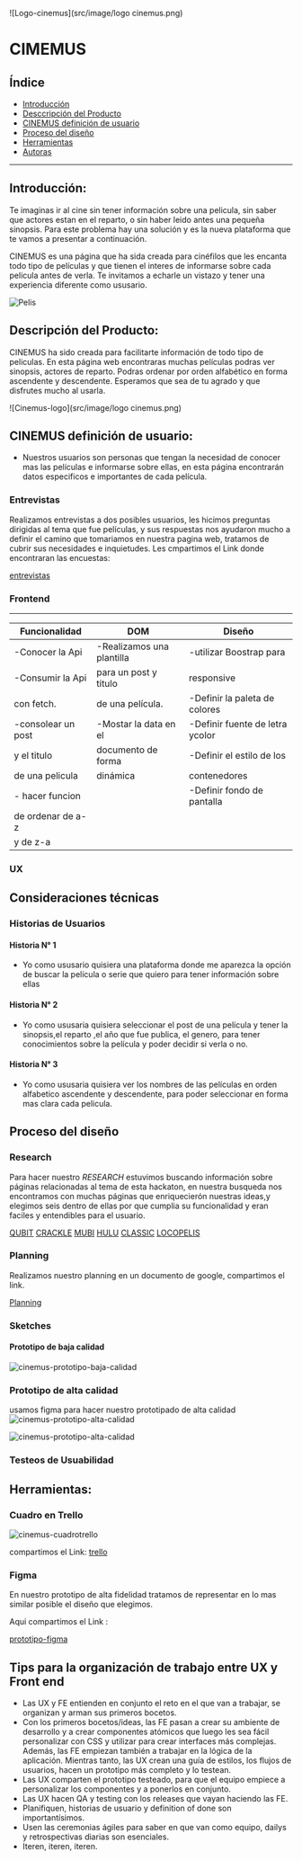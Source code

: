 ![Logo-cinemus](src/image/logo cinemus.png) 
# CIMEMUS

## Índice

* [Introducción](#introducción)
* [Desccripción del Producto](#descripción-del-producto)
* [CINEMUS definición de usuario](#Cinemus-definición-de-usuario)
* [Proceso del diseño](#proceso-del-diseño)
* [Herramientas](#herramientas)
* [Autoras](#autoras)

 ***

## Introducción:
Te imaginas ir al cine sin tener información sobre una pelicula, sin saber que actores estan en el reparto, o sin haber leido antes una pequeña sinopsis. Para este problema hay una solución y es la nueva plataforma que te vamos a presentar a continuación.

CINEMUS es una página que ha sida creada para cinéfilos que les encanta todo tipo de películas y que tienen el interes de informarse sobre cada pelicula antes de verla. Te invitamos a echarle un vistazo y tener una experiencia diferente como ususario.

 ![Pelis](src/image/losincreibles.gif)

## Descripción del Producto:

CINEMUS ha sido creada para facilitarte información de todo tipo de peliculas. En esta página web encontraras muchas películas podras ver sinopsis, actores de reparto. Podras ordenar por orden alfabético en forma ascendente y descendente. Esperamos que sea de tu agrado y que disfrutes mucho al usarla.

![Cinemus-logo](src/image/logo cinemus.png)


## CINEMUS definición de usuario:

* Nuestros usuarios son personas que tengan la necesidad de conocer mas las películas e informarse sobre ellas, en esta página encontrarán datos especificos e importantes de cada película.

### Entrevistas

Realizamos entrevistas a dos posibles usuarios, les hicimos preguntas dirigidas al tema que fue películas, y sus respuestas nos ayudaron mucho a definir el camino que tomariamos en nuestra pagina web, tratamos de cubrir sus necesidades e inquietudes.
Les cmpartimos el Link donde encontraran las encuestas:

[entrevistas](https://docs.google.com/document/d/1HTQd3Hio7RmerJvs0jWUSinl-oHjZrD4l3SB2MykStw/edit)

### Frontend
***
|    Funcionalidad  |        DOM                   |     Diseño                     | 
| ------------------| ---------------------------- | -------------------------------| 
| -Conocer la Api   | -Realizamos una plantilla    |   -utilizar Boostrap para      |      
| -Consumir la Api  |   para un post y titulo      |     responsive                 | 
|   con fetch.      |    de una película.          | -Definir la paleta de colores  |
| -consolear un post| -Mostar la data  en el       | -Definir fuente de letra ycolor|    
|   y el titulo     |   documento de forma         | -Definir el estilo de los      |                                
|   de una pelicula |    dinámica                  |   contenedores                 |                                
| - hacer funcion   |                              | -Definir fondo de pantalla     |     
|  de ordenar de a-z|                              |                                | 
|   y de z-a        |                              |                                | 
### UX

## Consideraciones técnicas



### Historias de Usuarios

#### Historia N° 1
* Yo como ususario quisiera una plataforma donde me aparezca la opción de buscar la película o serie que quiero para tener información sobre ellas

#### Historia N° 2
* Yo como ususaria quisiera seleccionar el post de una película y tener la sinopsis,el reparto ,el año que fue publica, el genero, para tener conocimientos sobre la película y poder decidir si verla o no.



#### Historia N° 3
* Yo como ususaria quisiera ver los nombres de las películas en orden alfabetico ascendente y descendente, para poder seleccionar en forma mas clara cada pelicula.


## Proceso del diseño

### Research

Para hacer nuestro _RESEARCH_ estuvimos buscando información sobre páginas relacionadas al tema de esta hackaton, en nuestra busqueda nos encontramos con muchas páginas que enriquecierón nuestras ideas,y elegimos seis dentro de ellas por que cumplia su funcionalidad y eran faciles y entendibles para el usuario.

[QUBIT](https://global.qubit.tv/inicio/)
[CRACKLE](https://www.crackle.com.py/)
[MUBI](https://mubi.com/es)
[HULU](https://www.hulu.com/originals)
[CLASSIC](https://classiccinemaonline.com/)
[LOCOPELIS](https://www.locopelis.com/)


### Planning
Realizamos nuestro planning en un documento de google, compartimos el link.

[Planning](https://docs.google.com/document/d/1wTT4QKSDaqYs3eZpYqY473pAlqg50C5uaMqbGInZU18/edit)

### Sketches

#### Prototipo de baja calidad
![cinemus-prototipo-baja-calidad](src/image/prototipobaja.jpg)

### Prototipo de alta calidad
usamos figma para hacer nuestro prototipado de alta calidad
![cinemus-prototipo-alta-calidad](src/image/prototipoalta_1.png)

![cinemus-prototipo-alta-calidad](src/image/prototipoalta_2.png)


### Testeos de Usuabilidad

## Herramientas:

### Cuadro en Trello
![cinemus-cuadrotrello](src/image/cuadrotrello.png)

compartimos el Link: [trello](https://trello.com/b/iVbUQQK7/hackaton-pel%C3%ADculas)

### Figma

En nuestro prototipo de alta fidelidad tratamos de representar en lo mas similar posible el diseño que elegimos.

Aqui compartimos el Link : 

[prototipo-figma](https://www.figma.com/proto/NqTg7Fntfz7iUPYvn51hcjFH/Hackathon---Pel%C3%ADculas?node-id=4%3A2&scaling=scale-down-width)


## Tips para la organización de trabajo entre UX y Front end 

* Las UX y FE entienden en conjunto el reto en el que van a trabajar, se organizan y arman sus primeros bocetos.
* Con los primeros bocetos/ideas, las FE pasan a crear su ambiente de desarrollo y a crear componentes atómicos que luego les sea fácil personalizar con CSS y utilizar para crear interfaces más complejas. Además, las FE empiezan también a trabajar en la lógica de la aplicación. Mientras tanto, las UX crean una guía de estilos, los flujos de usuarios, hacen un prototipo más completo y lo testean.
* Las UX comparten el prototipo testeado, para que el equipo empiece a personalizar los componentes y a ponerlos en conjunto.
* Las UX hacen QA y testing con los releases que vayan haciendo las FE.
* Planifiquen, historias de usuario y definition of done son importantísimos.
* Usen las ceremonias ágiles para saber en que van como equipo, dailys y retrospectivas diarias son esenciales.
* Iteren, iteren, iteren.

